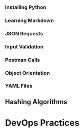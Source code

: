 ### Installing Python
### Learning Markdown
### JSON Requests
### Input Validation
### Postman Calls
### Object Orientation
### YAML Files
## Hashing Algorithms
# DevOps Practices